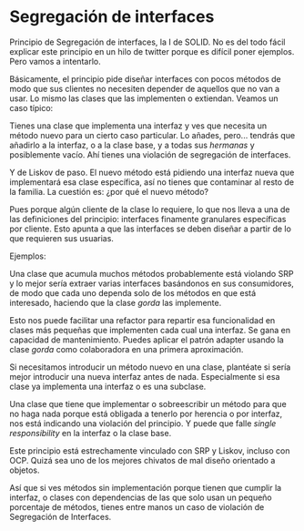 # Segregación de interfaces

Principio de Segregación de interfaces, la I de SOLID. No es del todo fácil explicar este principio en un hilo de twitter porque es difícil poner ejemplos. Pero vamos a intentarlo.

Básicamente, el principio pide diseñar interfaces con pocos métodos de modo que sus clientes no necesiten depender de aquellos que no van a usar. Lo mismo las clases que las implementen o extiendan. Veamos un caso típico:

Tienes una clase que implementa una interfaz y ves que necesita un método nuevo para un cierto caso particular. Lo añades, pero... tendrás que añadirlo a la interfaz, o a la clase base, y a todas sus _hermanas_ y posiblemente vacío. Ahí tienes una violación de segregación de interfaces.

Y de Liskov de paso. El nuevo método está pidiendo una interfaz nueva que implementará esa clase específica, así no tienes que contaminar al resto de la familia. La cuestión es: ¿por qué el nuevo método?

Pues porque algún cliente de la clase lo requiere, lo que nos lleva a una de las definiciones del principio: interfaces finamente granulares específicas por cliente. Esto apunta a que las interfaces se deben diseñar a partir de lo que requieren sus usuarias. 

Ejemplos:

Una clase que acumula muchos métodos probablemente está violando SRP y lo mejor sería extraer varias interfaces basándonos en sus consumidores, de modo que cada uno dependa solo de los métodos en que está interesado, haciendo que la clase _gorda_ las implemente.

Esto nos puede facilitar una refactor para repartir esa funcionalidad en clases más pequeñas que implementen cada cual una interfaz. Se gana en capacidad de mantenimiento. Puedes aplicar el patrón adapter usando la clase _gorda_ como colaboradora en una primera aproximación.

Si necesitamos introducir un método nuevo en una clase, plantéate si sería mejor introducir una nueva interfaz antes de nada. Especialmente si esa clase ya implementa una interfaz o es una subclase.

Una clase que tiene que implementar o sobreescribir un método para que no haga nada porque está obligada a tenerlo por herencia o por interfaz, nos está indicando una violación del principio. Y puede que falle _single responsibility_ en la interfaz o la clase base.

Este principio está estrechamente vinculado con SRP y Liskov, incluso con OCP. Quizá sea uno de los mejores chivatos de mal diseño orientado a objetos.

Así que si ves métodos sin implementación porque tienen que cumplir la interfaz, o clases con dependencias de las que solo usan un pequeño porcentaje de métodos, tienes entre manos un caso de violación de Segregación de Interfaces.